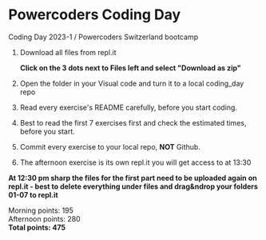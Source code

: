 # Powercoders Coding Day
Coding Day 2023-1 / Powercoders Switzerland bootcamp

1. Download all files from repl.it

   **Click on the 3 dots next to Files left and select "Download as zip"**

2. Open the folder in your Visual code and turn it to a local coding_day repo

3. Read every exercise's README carefully, before you start coding.

4. Best to read the first 7 exercises first and check the estimated times, before you start.

5. Commit every exercise to your local repo, **NOT** Github.

6. The afternoon exercise is its own repl.it you will get access to at 13:30


**At 12:30 pm sharp the files for the first part need to be uploaded again on repl.it - best to delete everything under files and drag&ndrop your folders 01-07 to repl.it**


Morning points: 195 <br>
Afternoon points: 280 <br>
**Total points: 475**
